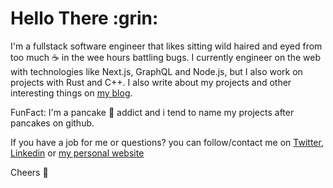 <h1 align="left">Hello There :grin:</h1>

I'm a fullstack software engineer that likes sitting wild haired and eyed from too much :coffee: in the wee hours battling bugs. I currently engineer on the web with technologies like Next.js, GraphQL and Node.js, but I also work on projects with Rust and C++. I also write about my projects and other interesting things on [my blog](https://byteism.netlify.app).

FunFact: I'm a pancake 🥞 addict and i tend to name my projects after pancakes on github. 

If you have a job for me or questions? you can follow/contact me on [Twitter](https://twitter.com/HillTheLight), [Linkedin](https://linkedin.com/in/hillary-onyechekwa-9aa08b178) or [my personal website](https://savantv.netlify.app)

Cheers :clinking_glasses:


